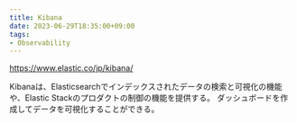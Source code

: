 ```yaml
---
title: Kibana
date: 2023-06-29T18:35:00+09:00
tags:
- Observability
---
```


https://www.elastic.co/jp/kibana/

Kibanaは、Elasticsearchでインデックスされたデータの検索と可視化の機能や、Elastic Stackのプロダクトの制御の機能を提供する。
ダッシュボードを作成してデータを可視化することができる。
